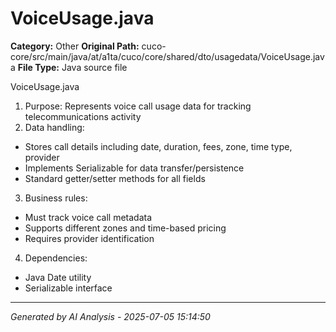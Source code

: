 # VoiceUsage.java

**Category:** Other
**Original Path:** cuco-core/src/main/java/at/a1ta/cuco/core/shared/dto/usagedata/VoiceUsage.java
**File Type:** Java source file

VoiceUsage.java
1. Purpose: Represents voice call usage data for tracking telecommunications activity
2. Data handling:
- Stores call details including date, duration, fees, zone, time type, provider
- Implements Serializable for data transfer/persistence
- Standard getter/setter methods for all fields

3. Business rules:
- Must track voice call metadata
- Supports different zones and time-based pricing
- Requires provider identification

4. Dependencies:
- Java Date utility
- Serializable interface

---
*Generated by AI Analysis - 2025-07-05 15:14:50*

